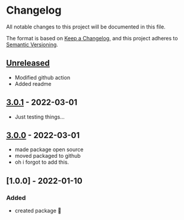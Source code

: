 # Changelog

All notable changes to this project will be documented in this file.

The format is based on [Keep a Changelog](https://keepachangelog.com/en/1.0.0/),
and this project adheres to [Semantic Versioning](https://semver.org/spec/v2.0.0.html).

## [Unreleased]
-   Modified github action
-   Added readme

## [3.0.1] - 2022-03-01

-   Just testing things...

## [3.0.0] - 2022-03-01

-   made package open source
-   moved packaged to github
-   oh i forgot to add this.

## [1.0.0] - 2022-01-10

### Added

-   created package :tada: 

[Unreleased]: https://github.com/neolution-ch/als-context/compare/3.0.1...HEAD

[3.0.1]: https://github.com/neolution-ch/als-context/compare/3.0.0...3.0.1

[3.0.0]: https://github.com/neolution-ch/als-context/compare/1.0.0...3.0.0
